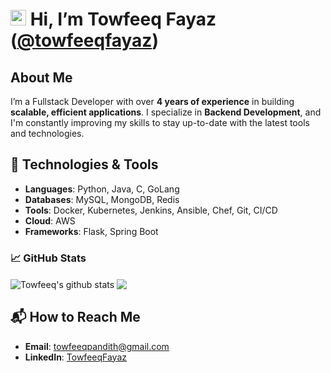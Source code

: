 # <img src="https://media.giphy.com/media/hvRJCLFzcasrR4ia7z/giphy.gif" width="25px"> Hi, I’m **Towfeeq Fayaz** ([@towfeeqfayaz](https://github.com/towfeeqfayaz11))

## About Me
I’m a Fullstack Developer with over **4 years of experience** in building **scalable, efficient applications**.
I specialize in **Backend Development**, and I'm constantly improving my skills to stay up-to-date with the latest tools and technologies.

## 🔧 Technologies & Tools
- **Languages**: Python, Java, C, GoLang
- **Databases**: MySQL, MongoDB, Redis
- **Tools**: Docker, Kubernetes, Jenkins, Ansible, Chef, Git, CI/CD
- **Cloud**: AWS
- **Frameworks**: Flask, Spring Boot

### 📈 GitHub Stats
<img align="center" src="https://github-readme-stats.vercel.app/api?username=towfeeqfayaz11&show_icons=true&include_all_commits=true&theme=radical" alt="Towfeeq's github stats" />
<img align="center" src="https://github-readme-stats.vercel.app/api/top-langs/?username=towfeeqfayaz11&layout=compact&theme=radical" />

## 📬 How to Reach Me
- **Email**: [towfeeqpandith@gmail.com](mailto:towfeeqpandith@gmail.com)
- **LinkedIn**: [TowfeeqFayaz](https://www.linkedin.com/in/towfeeq11/)
